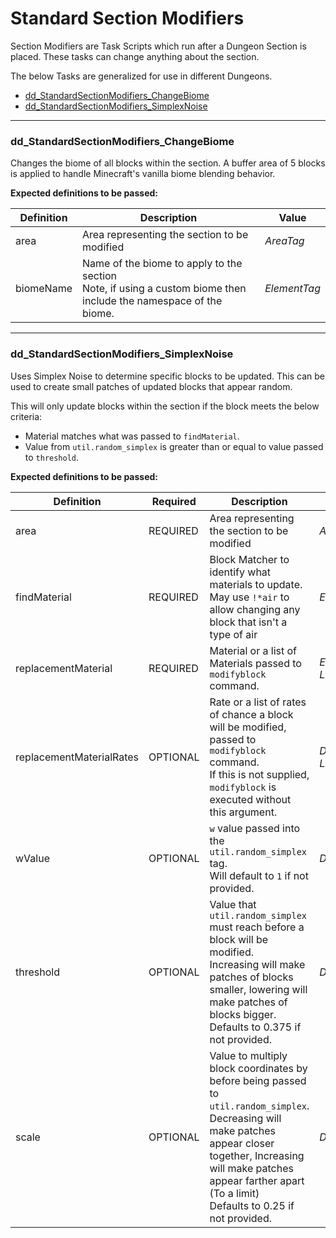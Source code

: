 # Standard Section Modifiers

Section Modifiers are Task Scripts which run after a Dungeon Section is placed. These tasks can change anything about the section.

The below Tasks are generalized for use in different Dungeons.

* [dd_StandardSectionModifiers_ChangeBiome](#dd_StandardSectionModifiers_ChangeBiome)
* [dd_StandardSectionModifiers_SimplexNoise](#dd_StandardSectionModifiers_SimplexNoise)

---

### dd_StandardSectionModifiers_ChangeBiome

Changes the biome of all blocks within the section. A buffer area of 5 blocks is applied to handle Minecraft's vanilla biome blending behavior.

**Expected definitions to be passed:**

| Definition | Description | Value |
| --- | --- | --- |
| area | Area representing the section to be modified | *AreaTag* |
| biomeName | Name of the biome to apply to the section<br/>Note, if using a custom biome then include the namespace of the biome. | *ElementTag* |

---

### dd_StandardSectionModifiers_SimplexNoise

Uses Simplex Noise to determine specific blocks to be updated. This can be used to create small patches of updated blocks that appear random.

This will only update blocks within the section if the block meets the below criteria:
* Material matches what was passed to `findMaterial`.
* Value from `util.random_simplex` is greater than or equal to value passed to `threshold`.

**Expected definitions to be passed:**

| Definition | Required | Description | Value |
| --- | --- | --- | --- |
| area | REQUIRED | Area representing the section to be modified | *AreaTag* |
| findMaterial | REQUIRED | Block Matcher to identify what materials to update.<br/>May use `!*air` to allow changing any block that isn't a type of air | *ElementTag* |
| replacementMaterial | REQUIRED | Material or a list of Materials passed to `modifyblock` command. | *ElementTag*<br/>*ListTag\<ElementTag\>* |
| replacementMaterialRates | OPTIONAL | Rate or a list of rates of chance a block will be modified, passed to `modifyblock` command.<br/>If this is not supplied, `modifyblock` is executed without this argument. | *Decimal*<br/>*ListTag\<Decimal\>* |
| wValue | OPTIONAL | `w` value passed into the `util.random_simplex` tag.<br/>Will default to `1` if not provided. | *Decimal* |
| threshold | OPTIONAL | Value that `util.random_simplex` must reach before a block will be modified.<br/>Increasing will make patches of blocks smaller, lowering will make patches of blocks bigger.<br/>Defaults to 0.375 if not provided. | *Decimal* |
| scale | OPTIONAL | Value to multiply block coordinates by before being passed to `util.random_simplex`.<br/>Decreasing will make patches appear closer together, Increasing will make patches appear farther apart (To a limit)<br/>Defaults to 0.25 if not provided. | *Decimal* |
